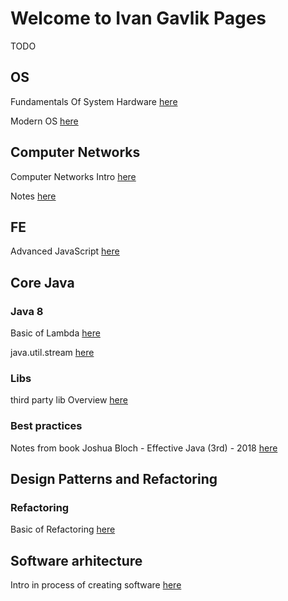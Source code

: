 # Welcome to Ivan Gavlik Pages

TODO 

## OS

Fundamentals Of System Hardware [here](https://github.com/IvanGavlik/documents/edit/gh-pages/Edx-NYUxFCS.OS.1ComputerHardwareandOperatingSystems.pdf)

Modern OS [here](https://github.com/IvanGavlik/documents/edit/gh-pages/ModernOs.pdf)

## Computer Networks

Computer Networks Intro [here](https://github.com/IvanGavlik/documents/edit/gh-pages/EdXcomputerNetwotkCourseNotes.pdf)

Notes [here](https://github.com/IvanGavlik/documents/edit/gh-pages/Computer_Networking_Notes.pdf)

## FE

Advanced JavaScript [here](https://github.com/IvanGavlik/documents/edit/gh-pages/01_java_script_advanced)


## Core Java

### Java 8

Basic of Lambda [here](https://github.com/IvanGavlik/documents/edit/gh-pages/LambdaExpressonsBasic.pdf)

java.util.stream [here](https://github.com/IvanGavlik/documents/edit/gh-pages/JavaUtilStream.pdf)

### Libs 

third party lib Overview [here](https://github.com/IvanGavlik/documents/edit/gh-pages/01_javaApiAndLibOverview.pdf)

### Best practices

Notes from book Joshua Bloch - Effective Java (3rd) - 2018 [here](https://github.com/IvanGavlik/documents/edit/gh-pages/Notes_JB-EffectiveJava(3rd)-2018.pdf)  

## Design Patterns and Refactoring

### Refactoring

Basic of Refactoring [here](https://github.com/IvanGavlik/documents/edit/gh-pages/BasicOfRefactoring.pdf)

## Software arhitecture 

Intro in process of creating software [here](https://github.com/IvanGavlik/documents/edit/gh-pages/ArtOfCreatingSoftware.pdf)

